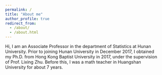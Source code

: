 ```yaml
---
permalink: /
title: "About me"
author_profile: true
redirect_from: 
  - /about/
  - /about.html
---
```


Hi, I am an Associate Professor in the department of Statistics at Hunan University. Prior to joining Hunan University in December 2017, I obtained my Ph.D. from Hong Kong Baptist University in 2017, under the supervision of Prof. Lixing Zhu. Before this, I was a math teacher in Huangshan University for about 7 years.


